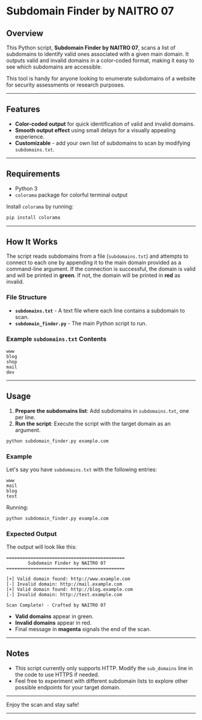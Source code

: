 # Subdomain Finder by NAITRO 07

## Overview

This Python script, **Subdomain Finder by NAITRO 07**, scans a list of subdomains to identify valid ones associated with a given main domain. It outputs valid and invalid domains in a color-coded format, making it easy to see which subdomains are accessible.

This tool is handy for anyone looking to enumerate subdomains of a website for security assessments or research purposes.

---

## Features

- **Color-coded output** for quick identification of valid and invalid domains.
- **Smooth output effect** using small delays for a visually appealing experience.
- **Customizable** - add your own list of subdomains to scan by modifying `subdomains.txt`.

---

## Requirements

- Python 3
- `colorama` package for colorful terminal output

Install `colorama` by running:
```bash
pip install colorama
```

---

## How It Works

The script reads subdomains from a file (`subdomains.txt`) and attempts to connect to each one by appending it to the main domain provided as a command-line argument. If the connection is successful, the domain is valid and will be printed in **green**. If not, the domain will be printed in **red** as invalid.

### File Structure

- **`subdomains.txt`** - A text file where each line contains a subdomain to scan.
- **`subdomain_finder.py`** - The main Python script to run.

### Example `subdomains.txt` Contents
```plaintext
www
blog
shop
mail
dev
```

---

## Usage

1. **Prepare the subdomains list**: Add subdomains in `subdomains.txt`, one per line.
2. **Run the script**: Execute the script with the target domain as an argument.

```bash
python subdomain_finder.py example.com
```

### Example

Let's say you have `subdomains.txt` with the following entries:
```plaintext
www
mail
blog
test
```

Running:
```bash
python subdomain_finder.py example.com
```

### Expected Output

The output will look like this:

```plaintext
============================================
        Subdomain Finder by NAITRO 07       
============================================

[+] Valid domain found: http://www.example.com
[-] Invalid domain: http://mail.example.com
[+] Valid domain found: http://blog.example.com
[-] Invalid domain: http://test.example.com

Scan Complete! - Crafted by NAITRO 07
```

- **Valid domains** appear in green.
- **Invalid domains** appear in red.
- Final message in **magenta** signals the end of the scan.

---

## Notes

- This script currently only supports HTTP. Modify the `sub_domains` line in the code to use HTTPS if needed.
- Feel free to experiment with different subdomain lists to explore other possible endpoints for your target domain.

---

Enjoy the scan and stay safe!

---